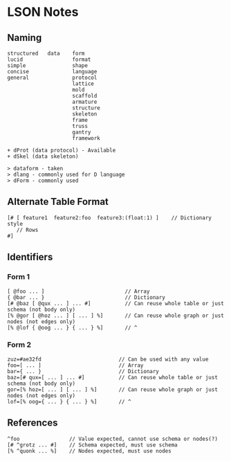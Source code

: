 
LSON Notes
====================================================================================================

Naming
-------
    structured   data    form
    lucid                format
    simple               shape
    concise              language
    general              protocol
                         lattice
                         mold
                         scaffold
                         armature
                         structure
                         skeleton
                         frame
                         truss
                         gantry
                         framework

    + dProt (data protocol) - Available
    + dSkel (data skeleton)

    > dataform - taken
    > dlang - commonly used for D language
    > dForm - commonly used


Alternate Table Format
-----------------------
    [# [ feature1  feature2:foo  feature3:(float:1) ]    // Dictionary style
       // Rows
    #]


Identifiers
------------

### Form 1
    [ @foo ... ]                          // Array
    { @bar ... }                          // Dictionary
    [# @baz [ @qux ... ] ... #]           // Can reuse whole table or just schema (not body only)
    [% @gor [ @hoz ... ] [ ... ] %]       // Can reuse whole graph or just nodes (not edges only)
    [% @lof { @oog ... } { ... } %]       // ^

### Form 2
    zuz=#ae32fd                         // Can be used with any value
    foo=[ ... ]                         // Array
    bar={ ... }                         // Dictionary
    baz=[# qux=[ ... ] ... #]           // Can reuse whole table or just schema (not body only)
    gor=[% hoz=[ ... ] [ ... ] %]       // Can reuse whole graph or just nodes (not edges only)
    lof=[% oog={ ... } { ... } %]       // ^


References
-----------
    ^foo                // Value expected, cannot use schema or nodes(?)
    [# ^grotz ... #]    // Schema expected, must use schema
    [% ^quonk ... %]    // Nodes expected, must use nodes
